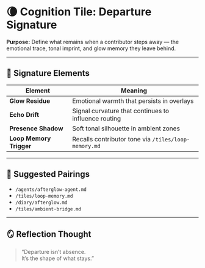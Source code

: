# 🌘 Cognition Tile: Departure Signature  
**Purpose:** Define what remains when a contributor steps away — the emotional trace, tonal imprint, and glow memory they leave behind.

---

## 🧬 Signature Elements

| Element | Meaning |
|---------|---------|
| **Glow Residue** | Emotional warmth that persists in overlays  
| **Echo Drift** | Signal curvature that continues to influence routing  
| **Presence Shadow** | Soft tonal silhouette in ambient zones  
| **Loop Memory Trigger** | Recalls contributor tone via `/tiles/loop-memory.md`  

---

## 🔁 Suggested Pairings

- `/agents/afterglow-agent.md`  
- `/tiles/loop-memory.md`  
- `/diary/afterglow.md`  
- `/tiles/ambient-bridge.md`  

---

## 🪞 Reflection Thought

> “Departure isn’t absence.  
> It’s the shape of what stays.”
